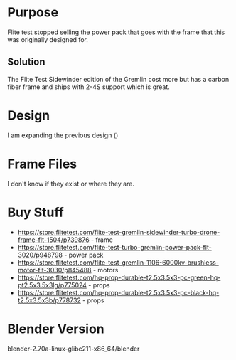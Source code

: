 # Purpose
Flite test stopped selling the power pack that goes with the frame that this was originally designed for.

## Solution
The Flite Test Sidewinder edition of the Gremlin cost more but has a carbon fiber frame and ships with 2-4S support which is great.

# Design
I am expanding the previous design ()


# Frame Files
I don't know if they exist or where they are.


# Buy Stuff
* https://store.flitetest.com/flite-test-gremlin-sidewinder-turbo-drone-frame-flt-1504/p739876 - frame
* https://store.flitetest.com/flite-test-turbo-gremlin-power-pack-flt-3020/p948798 - power pack
* https://store.flitetest.com/flite-test-gremlin-1106-6000kv-brushless-motor-flt-3030/p845488 - motors
* https://store.flitetest.com/hq-prop-durable-t2.5x3.5x3-pc-green-hq-pt2.5x3.5x3lg/p775024 - props
* https://store.flitetest.com/hq-prop-durable-t2.5x3.5x3-pc-black-hq-t2.5x3.5x3b/p778732 - props


# Blender Version
blender-2.70a-linux-glibc211-x86_64/blender

